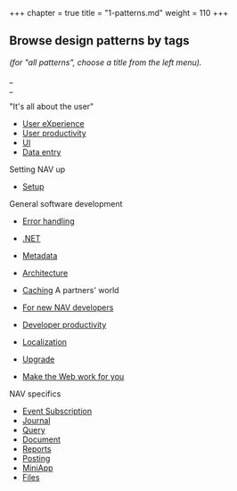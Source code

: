 +++
chapter = true
title = "1-patterns.md"
weight = 110
+++
## Browse design patterns by tags

_(for "all patterns", choose a title from the left menu)._

_  
_

"It's all about the user"

* [User eXperience][anchor0]
* [User productivity][anchor1]
* [UI][anchor2]
* [Data entry][anchor3]

Setting NAV up

* [Setup][anchor4]

General software development

* [Error handling][anchor5]
* [.NET][anchor6]
* [Metadata][anchor7]
* [Architecture][anchor8]
* [Caching][anchor9]
A partners' world

* [For new NAV developers][anchor10]
* [Developer productivity][anchor11]
* [Localization][anchor12]
* [Upgrade][anchor13]
* [Make the Web work for you][anchor14]

NAV specifics

* [Event Subscription][anchor15]
* [Journal][anchor16]
* [Query][anchor17]
* [Document][anchor18]
* [Reports][anchor19]
* [Posting][anchor20]
* [MiniApp][anchor21]
* [Files ][anchor22]



[anchor0]: /nav/w/designpatterns/tags/UI/User%2bexperience
[anchor1]: /nav/w/designpatterns/tags/User%2bProductivity
[anchor2]: /nav/w/designpatterns/tags/UI
[anchor3]: /nav/w/designpatterns/tags/data%2bentry
[anchor4]: /nav/w/designpatterns/tags/setup
[anchor5]: /nav/w/designpatterns/tags/error%2bhandling
[anchor6]: /nav/w/designpatterns/tags/-NET
[anchor7]: /nav/w/designpatterns/tags/Metadata
[anchor8]: /nav/w/designpatterns/tags/architecture
[anchor9]: /nav/w/designpatterns/tags/Caching
[anchor10]: /nav/w/designpatterns/tags/For%2bnew%2bNAV%2bdevelopers
[anchor11]: /nav/w/designpatterns/tags/developer%2bproductivity
[anchor12]: /nav/w/designpatterns/tags/Localization
[anchor13]: /nav/w/designpatterns/tags/upgrade
[anchor14]: /nav/w/designpatterns/tags/web
[anchor15]: /nav/w/designpatterns/tags/Event%2bSubscription
[anchor16]: /nav/w/designpatterns/tags/journal
[anchor17]: /nav/w/designpatterns/tags/query
[anchor18]: /nav/w/designpatterns/tags/document
[anchor19]: /nav/w/designpatterns/tags/reports
[anchor20]: /nav/w/designpatterns/tags/posting
[anchor21]: /nav/w/designpatterns/tags/miniapp
[anchor22]: /nav/w/designpatterns/tags/files

